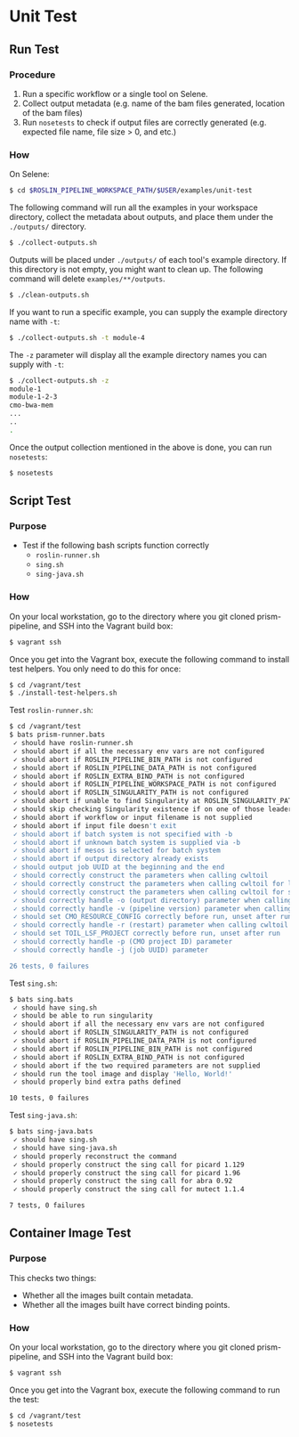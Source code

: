 # Unit Test

## Run Test


### Procedure

1. Run a specific workflow or a single tool on Selene.
1. Collect output metadata (e.g. name of the bam files generated, location of the bam files)
1. Run `nosetests` to check if output files are correctly generated (e.g. expected file name, file size > 0, and etc.)

### How

On Selene:

```bash
$ cd $ROSLIN_PIPELINE_WORKSPACE_PATH/$USER/examples/unit-test
```

The following command will run all the examples in your workspace directory, collect the metadata about outputs, and place them under the `./outputs/` directory.

```bash
$ ./collect-outputs.sh
```

Outputs will be placed under `./outputs/` of each tool's example directory. If this directory is not empty, you might want to clean up. The following command will delete `examples/**/outputs`.

```bash
$ ./clean-outputs.sh
```

If you want to run a specific example, you can supply the example directory name with `-t`:

```bash
$ ./collect-outputs.sh -t module-4
```

The `-z` parameter will display all the example directory names you can supply with `-t`:

```bash
$ ./collect-outputs.sh -z
module-1
module-1-2-3
cmo-bwa-mem
...
..
.
```

Once the output collection mentioned in the above is done, you can run `nosetests`:

```bash
$ nosetests
```

## Script Test

### Purpose

- Test if the following bash scripts function correctly
  - `roslin-runner.sh`
  - `sing.sh`
  - `sing-java.sh`

### How

On your local workstation, go to the directory where you git cloned prism-pipeline, and SSH into the Vagrant build box:

```bash
$ vagrant ssh
```

Once you get into the Vagrant box, execute the following command to install test helpers. You only need to do this for once:

```bash
$ cd /vagrant/test
$ ./install-test-helpers.sh
```

Test `roslin-runner.sh`:

```bash
$ cd /vagrant/test
$ bats prism-runner.bats
 ✓ should have roslin-runner.sh
 ✓ should abort if all the necessary env vars are not configured
 ✓ should abort if ROSLIN_PIPELINE_BIN_PATH is not configured
 ✓ should abort if ROSLIN_PIPELINE_DATA_PATH is not configured
 ✓ should abort if ROSLIN_EXTRA_BIND_PATH is not configured
 ✓ should abort if ROSLIN_PIPELINE_WORKSPACE_PATH is not configured
 ✓ should abort if ROSLIN_SINGULARITY_PATH is not configured
 ✓ should abort if unable to find Singularity at ROSLIN_SINGULARITY_PATH
 ✓ should skip checking Singularity existence if on one of those leader nodes
 ✓ should abort if workflow or input filename is not supplied
 ✓ should abort if input file doesn't exit
 ✓ should abort if batch system is not specified with -b
 ✓ should abort if unknown batch system is supplied via -b
 ✓ should abort if mesos is selected for batch system
 ✓ should abort if output directory already exists
 ✓ should output job UUID at the beginning and the end
 ✓ should correctly construct the parameters when calling cwltoil
 ✓ should correctly construct the parameters when calling cwltoil for lsf
 ✓ should correctly construct the parameters when calling cwltoil for singleMachine
 ✓ should correctly handle -o (output directory) parameter when calling cwltoil
 ✓ should correctly handle -v (pipeline version) parameter when calling cwltoil
 ✓ should set CMO_RESOURCE_CONFIG correctly before run, unset after run
 ✓ should correctly handle -r (restart) parameter when calling cwltoil
 ✓ should set TOIL_LSF_PROJECT correctly before run, unset after run
 ✓ should correctly handle -p (CMO project ID) parameter
 ✓ should correctly handle -j (job UUID) parameter

26 tests, 0 failures
```

Test `sing.sh`:

```bash
$ bats sing.bats
 ✓ should have sing.sh
 ✓ should be able to run singularity
 ✓ should abort if all the necessary env vars are not configured
 ✓ should abort if ROSLIN_SINGULARITY_PATH is not configured
 ✓ should abort if ROSLIN_PIPELINE_DATA_PATH is not configured
 ✓ should abort if ROSLIN_PIPELINE_BIN_PATH is not configured
 ✓ should abort if ROSLIN_EXTRA_BIND_PATH is not configured
 ✓ should abort if the two required parameters are not supplied
 ✓ should run the tool image and display 'Hello, World!'
 ✓ should properly bind extra paths defined

10 tests, 0 failures
```

Test `sing-java.sh`:

```bash
$ bats sing-java.bats
 ✓ should have sing.sh
 ✓ should have sing-java.sh
 ✓ should properly reconstruct the command
 ✓ should properly construct the sing call for picard 1.129
 ✓ should properly construct the sing call for picard 1.96
 ✓ should properly construct the sing call for abra 0.92
 ✓ should properly construct the sing call for mutect 1.1.4

7 tests, 0 failures
```

## Container Image Test

### Purpose

This checks two things:

- Whether all the images built contain metadata.
- Whether all the images built have correct binding points.

### How

On your local workstation, go to the directory where you git cloned prism-pipeline, and SSH into the Vagrant build box:

```bash
$ vagrant ssh
```

Once you get into the Vagrant box, execute the following command to run the test:

```bash
$ cd /vagrant/test
$ nosetests
```

